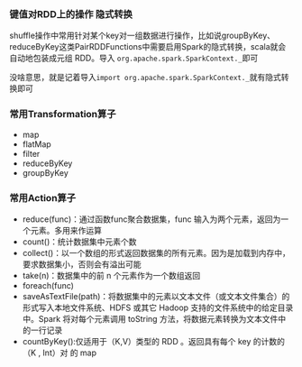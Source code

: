 

### 键值对RDD上的操作 隐式转换
shuffle操作中常用针对某个key对一组数据进行操作，比如说groupByKey、reduceByKey这类PairRDDFunctions中需要启用Spark的隐式转换，scala就会自动地包装成元组 RDD。导入 `org.apache.spark.SparkContext._`即可

没啥意思，就是记着导入`import org.apache.spark.SparkContext._`就有隐式转换即可

### 常用Transformation算子

- map
- flatMap
- filter
- reduceByKey
- groupByKey


### 常用Action算子

- reduce(func)：通过函数func聚合数据集，func 输入为两个元素，返回为一个元素。多用来作运算
- count()：统计数据集中元素个数
- collect()：以一个数组的形式返回数据集的所有元素。因为是加载到内存中，要求数据集小，否则会有溢出可能
- take(n)：数据集中的前 n 个元素作为一个数组返回
- foreach(func)
- saveAsTextFile(path)：将数据集中的元素以文本文件（或文本文件集合）的形式写入本地文件系统、HDFS 或其它 Hadoop 支持的文件系统中的给定目录中。Spark 将对每个元素调用 toString 方法，将数据元素转换为文本文件中的一行记录
- countByKey():仅适用于（K,V）类型的 RDD 。返回具有每个 key 的计数的 （K , Int）对 的 map